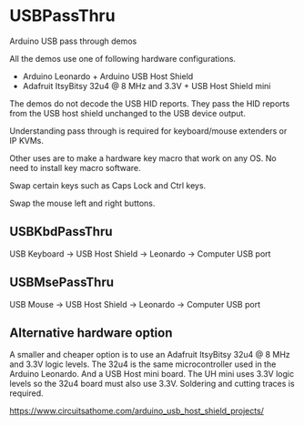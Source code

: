 # USBPassThru
Arduino USB pass through demos

All the demos use one of following hardware configurations.

* Arduino Leonardo + Arduino USB Host Shield
* Adafruit ItsyBitsy 32u4 @ 8 MHz and 3.3V + USB Host Shield mini

The demos do not decode the USB HID reports. They pass the HID reports from the
USB host shield unchanged to the USB device output.

Understanding pass through is required for keyboard/mouse extenders or IP KVMs.

Other uses are to make a hardware key macro that work on any OS. No
need to install key macro software.

Swap certain keys such as Caps Lock and Ctrl keys.

Swap the mouse left and right buttons.

## USBKbdPassThru

USB Keyboard -> USB Host Shield -> Leonardo -> Computer USB port

## USBMsePassThru

USB Mouse -> USB Host Shield -> Leonardo -> Computer USB port

## Alternative hardware option

A smaller and cheaper option is to use an Adafruit ItsyBitsy 32u4 @ 8 MHz and
3.3V logic levels. The 32u4 is the same microcontroller used in the Arduino
Leonardo. And a USB Host mini board. The UH mini uses 3.3V logic levels so the
32u4 board must also use 3.3V. Soldering and cutting traces is required.

https://www.circuitsathome.com/arduino_usb_host_shield_projects/

